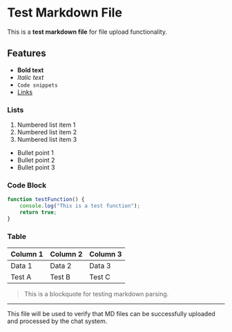 # Test Markdown File

This is a **test markdown file** for file upload functionality.

## Features

- **Bold text**
- *Italic text*
- `Code snippets`
- [Links](https://example.com)

### Lists

1. Numbered list item 1
2. Numbered list item 2
3. Numbered list item 3

- Bullet point 1
- Bullet point 2
- Bullet point 3

### Code Block

```javascript
function testFunction() {
    console.log("This is a test function");
    return true;
}
```

### Table

| Column 1 | Column 2 | Column 3 |
|----------|----------|----------|
| Data 1   | Data 2   | Data 3   |
| Test A   | Test B   | Test C   |

> This is a blockquote for testing markdown parsing.

---

This file will be used to verify that MD files can be successfully uploaded and processed by the chat system.
